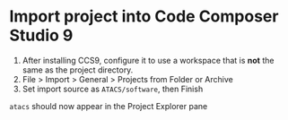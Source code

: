 # Import project into Code Composer Studio 9
1. After installing CCS9, configure it to use a workspace that is **not** the same as the project directory.
2. File > Import > General > Projects from Folder or Archive
3. Set import source as `ATACS/software`, then Finish

`atacs` should now appear in the Project Explorer pane
